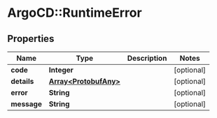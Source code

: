 # ArgoCD::RuntimeError

## Properties
Name | Type | Description | Notes
------------ | ------------- | ------------- | -------------
**code** | **Integer** |  | [optional] 
**details** | [**Array&lt;ProtobufAny&gt;**](ProtobufAny.md) |  | [optional] 
**error** | **String** |  | [optional] 
**message** | **String** |  | [optional] 


